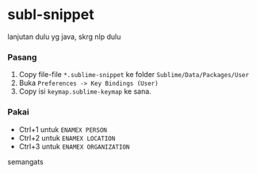 # subl-snippet
lanjutan dulu yg java, skrg nlp dulu

### Pasang
1. Copy file-file `*.sublime-snippet` ke folder `Sublime/Data/Packages/User`
2. Buka `Preferences -> Key Bindings (User)`
3. Copy isi `keymap.sublime-keymap` ke sana. 

### Pakai
- Ctrl+1 untuk `ENAMEX PERSON`
- Ctrl+2 untuk `ENAMEX LOCATION`
- Ctrl+3 untuk `ENAMEX ORGANIZATION`

semangats